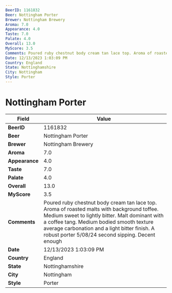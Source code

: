 ```yaml
---
BeerID: 1161832
Beer: Nottingham Porter
Brewer: Nottingham Brewery
Aroma: 7.0
Appearance: 4.0
Taste: 7.0
Palate: 4.0
Overall: 13.0
MyScore: 3.5
Comments: Poured ruby chestnut body cream tan lace top. Aroma of roasted malts with background toffee. Medium sweet to lightly bitter. Malt dominant with a coffee tang. Medium bodied smooth texture average carbonation and a light bitter finish. A robust porter 5/08/24 second sipping.  Decent enough
Date: 12/13/2023 1:03:09 PM
Country: England
State: Nottinghamshire
City: Nottingham
Style: Porter
---
```


# Nottingham Porter

| Field         | Value |
|---------------|-------|
| **BeerID** | 1161832 |
| **Beer** | Nottingham Porter |
| **Brewer** | Nottingham Brewery |
| **Aroma** | 7.0 |
| **Appearance** | 4.0 |
| **Taste** | 7.0 |
| **Palate** | 4.0 |
| **Overall** | 13.0 |
| **MyScore** | 3.5 |
| **Comments** | Poured ruby chestnut body cream tan lace top. Aroma of roasted malts with background toffee. Medium sweet to lightly bitter. Malt dominant with a coffee tang. Medium bodied smooth texture average carbonation and a light bitter finish. A robust porter 5/08/24 second sipping.  Decent enough |
| **Date** | 12/13/2023 1:03:09 PM |
| **Country** | England |
| **State** | Nottinghamshire |
| **City** | Nottingham |
| **Style** | Porter |
